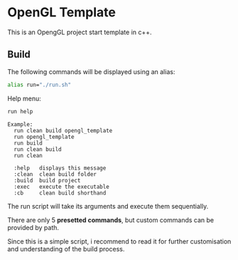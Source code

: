 # OpenGL Template

This is an OpengGL project start template in c++.

## Build

The following commands will be displayed using an alias:

```bash
alias run="./run.sh"
```

Help menu:

```bash
run help
```

```text
Example:
  run clean build opengl_template
  run opengl_template
  run build
  run clean build
  run clean

  :help   displays this message
  :clean  clean build folder
  :build  build project
  :exec   execute the executable
  :cb     clean build shorthand
```

The run script will take its arguments and execute them sequentially.

There are only 5 **presetted commands**, but custom commands can be provided by path.

Since this is a simple script, i recommend to read it for further customisation and understanding of the build process.
